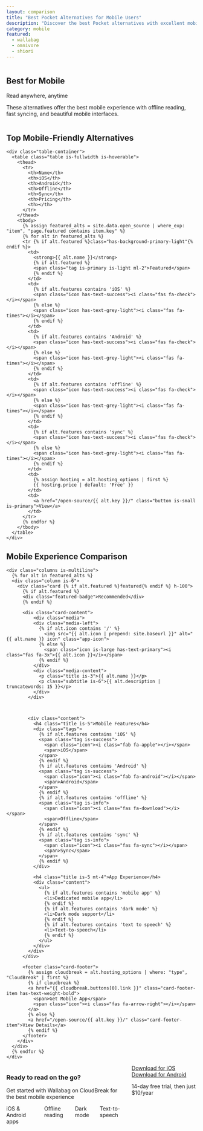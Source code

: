 ```yaml
---
layout: comparison
title: "Best Pocket Alternatives for Mobile Users"
description: "Discover the best Pocket alternatives with excellent mobile apps, offline reading, and seamless sync across your devices."
category: mobile
featured:
  - wallabag
  - omnivore
  - shiori
---
```


<!-- Hero Section -->
<section class="hero is-medium">
  <div class="hero-body">
    <div class="container">
      <div class="columns is-vcentered">
        <div class="column is-7">
          <h1 class="title is-1 has-text-white">Best for Mobile</h1>
          <p class="subtitle is-4 has-text-white-ter">Read anywhere, anytime</p>
          <p class="has-text-white-ter">These alternatives offer the best mobile experience with offline reading, fast syncing, and beautiful mobile interfaces.</p>
        </div>
        <div class="column is-5 has-text-centered">
          <span class="icon is-large has-text-white">
            <i class="fas fa-mobile-alt fa-5x"></i>
          </span>
        </div>
      </div>
    </div>
  </div>
</section>

<!-- Quick Comparison Table -->
<section class="section">
  <div class="container">
    <h2 class="title is-3 has-text-centered mb-5">Top Mobile-Friendly Alternatives</h2>
    
    <div class="table-container">
      <table class="table is-fullwidth is-hoverable">
        <thead>
          <tr>
            <th>Name</th>
            <th>iOS</th>
            <th>Android</th>
            <th>Offline</th>
            <th>Sync</th>
            <th>Pricing</th>
            <th></th>
          </tr>
        </thead>
        <tbody>
          {% assign featured_alts = site.data.open_source | where_exp: "item", "page.featured contains item.key" %}
          {% for alt in featured_alts %}
          <tr {% if alt.featured %}class="has-background-primary-light"{% endif %}>
            <td>
              <strong>{{ alt.name }}</strong>
              {% if alt.featured %}
              <span class="tag is-primary is-light ml-2">Featured</span>
              {% endif %}
            </td>
            <td>
              {% if alt.features contains 'iOS' %}
              <span class="icon has-text-success"><i class="fas fa-check"></i></span>
              {% else %}
              <span class="icon has-text-grey-light"><i class="fas fa-times"></i></span>
              {% endif %}
            </td>
            <td>
              {% if alt.features contains 'Android' %}
              <span class="icon has-text-success"><i class="fas fa-check"></i></span>
              {% else %}
              <span class="icon has-text-grey-light"><i class="fas fa-times"></i></span>
              {% endif %}
            </td>
            <td>
              {% if alt.features contains 'offline' %}
              <span class="icon has-text-success"><i class="fas fa-check"></i></span>
              {% else %}
              <span class="icon has-text-grey-light"><i class="fas fa-times"></i></span>
              {% endif %}
            </td>
            <td>
              {% if alt.features contains 'sync' %}
              <span class="icon has-text-success"><i class="fas fa-check"></i></span>
              {% else %}
              <span class="icon has-text-grey-light"><i class="fas fa-times"></i></span>
              {% endif %}
            </td>
            <td>
              {% assign hosting = alt.hosting_options | first %}
              {{ hosting.price | default: 'Free' }}
            </td>
            <td>
              <a href="/open-source/{{ alt.key }}/" class="button is-small is-primary">View</a>
            </td>
          </tr>
          {% endfor %}
        </tbody>
      </table>
    </div>
  </div>
</section>

<!-- Detailed Alternatives -->
<section class="section has-background-light">
  <div class="container">
    <h2 class="title is-3 has-text-centered mb-5">Mobile Experience Comparison</h2>
    
    <div class="columns is-multiline">
      {% for alt in featured_alts %}
      <div class="column is-6">
        <div class="card {% if alt.featured %}featured{% endif %} h-100">
          {% if alt.featured %}
          <div class="featured-badge">Recommended</div>
          {% endif %}
          
          <div class="card-content">
              <div class="media">
              <div class="media-left">
                {% if alt.icon contains '/' %}
                  <img src="{{ alt.icon | prepend: site.baseurl }}" alt="{{ alt.name }} icon" class="app-icon">
                {% else %}
                  <span class="icon is-large has-text-primary"><i class="fas fa-3x">{{ alt.icon }}</i></span>
                {% endif %}
              </div>
              <div class="media-content">
                <p class="title is-3">{{ alt.name }}</p>
                <p class="subtitle is-6">{{ alt.description | truncatewords: 15 }}</p>
              </div>
            </div>
 
 
            
            <div class="content">
              <h4 class="title is-5">Mobile Features</h4>
              <div class="tags">
                {% if alt.features contains 'iOS' %}
                <span class="tag is-success">
                  <span class="icon"><i class="fab fa-apple"></i></span>
                  <span>iOS</span>
                </span>
                {% endif %}
                {% if alt.features contains 'Android' %}
                <span class="tag is-success">
                  <span class="icon"><i class="fab fa-android"></i></span>
                  <span>Android</span>
                </span>
                {% endif %}
                {% if alt.features contains 'offline' %}
                <span class="tag is-info">
                  <span class="icon"><i class="fas fa-download"></i></span>
                  <span>Offline</span>
                </span>
                {% endif %}
                {% if alt.features contains 'sync' %}
                <span class="tag is-info">
                  <span class="icon"><i class="fas fa-sync"></i></span>
                  <span>Sync</span>
                </span>
                {% endif %}
              </div>
              
              <h4 class="title is-5 mt-4">App Experience</h4>
              <div class="content">
                <ul>
                  {% if alt.features contains 'mobile app' %}
                  <li>Dedicated mobile app</li>
                  {% endif %}
                  {% if alt.features contains 'dark mode' %}
                  <li>Dark mode support</li>
                  {% endif %}
                  {% if alt.features contains 'text to speech' %}
                  <li>Text-to-speech</li>
                  {% endif %}
                </ul>
              </div>
            </div>
          </div>
          
          <footer class="card-footer">
            {% assign cloudbreak = alt.hosting_options | where: "type", "CloudBreak" | first %}
            {% if cloudbreak %}
            <a href="{{ cloudbreak.buttons[0].link }}" class="card-footer-item has-text-weight-bold">
              <span>Get Mobile App</span>
              <span class="icon"><i class="fas fa-arrow-right"></i></span>
            </a>
            {% else %}
            <a href="/open-source/{{ alt.key }}/" class="card-footer-item">View Details</a>
            {% endif %}
          </footer>
        </div>
      </div>
      {% endfor %}
    </div>
  </div>
</section>

<!-- Mobile-First CTA -->
<section class="section">
  <div class="container">
    <div class="box has-background-primary-light">
      <div class="columns is-vcentered">
        <div class="column is-8">
          <h3 class="title is-3">Ready to read on the go?</h3>
          <p class="subtitle is-5">Get started with Wallabag on CloudBreak for the best mobile experience</p>
          <div class="columns is-mobile is-multiline">
            <div class="column is-6">
              <span class="icon-text">
                <span class="icon has-text-success">
                  <i class="fas fa-check-circle"></i>
                </span>
                <span>iOS & Android apps</span>
              </span>
            </div>
            <div class="column is-6">
              <span class="icon-text">
                <span class="icon has-text-success">
                  <i class="fas fa-check-circle"></i>
                </span>
                <span>Offline reading</span>
              </span>
            </div>
            <div class="column is-6">
              <span class="icon-text">
                <span class="icon has-text-success">
                  <i class="fas fa-check-circle"></i>
                </span>
                <span>Dark mode</span>
              </span>
            </div>
            <div class="column is-6">
              <span class="icon-text">
                <span class="icon has-text-success">
                  <i class="fas fa-check-circle"></i>
                </span>
                <span>Text-to-speech</span>
              </span>
            </div>
          </div>
        </div>
        <div class="column is-4 has-text-centered">
          <div class="buttons is-flex is-flex-direction-column">
            <a href="https://apps.apple.com/app/wallabag/id1170800946" class="button is-medium is-fullwidth mb-3">
              <span class="icon"><i class="fab fa-apple"></i></span>
              <span>Download for iOS</span>
            </a>
            <a href="https://play.google.com/store/apps/details?id=fr.gaulupeau.apps.InThePoche" class="button is-medium is-fullwidth">
              <span class="icon"><i class="fab fa-google-play"></i></span>
              <span>Download for Android</span>
            </a>
          </div>
          <p class="help mt-2">14-day free trial, then just $10/year</p>
        </div>
      </div>
    </div>
  </div>
</section>
